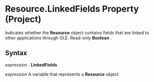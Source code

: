 
# Resource.LinkedFields Property (Project)

Indicates whether the  **Resource** object contains fields that are linked to other applications through OLE. Read-only **Boolean** .


## Syntax

 _expression_ . **LinkedFields**

 _expression_ A variable that represents a **Resource** object.

